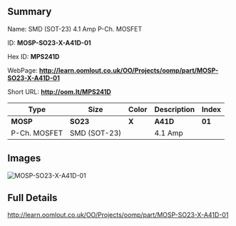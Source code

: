 

## Summary
 
Name:  SMD (SOT-23) 4.1 Amp P-Ch. MOSFET 

ID: __MOSP-SO23-X-A41D-01__

Hex ID: __MPS241D__

WebPage: __http://learn.oomlout.co.uk/OO/Projects/oomp/part/MOSP-SO23-X-A41D-01__

Short URL: __http://oom.lt/MPS241D__


| Type   | Size   | Color   | Description   | Index   |    
| ----- | ------   | ------   | -----   | ----   |    
| __MOSP__   					| __SO23__   					| __X__    						| __A41D__    					| __01__ |    
| P-Ch. MOSFET		| SMD (SOT-23)	| 		| 4.1 Amp	| 	|

## Images
![MOSP-SO23-X-A41D-01](http://oomlout.com/oomp-gen/parts/MOSP-SO23-X-A41D-01/MOSP-SO23-X-A41D-01_420.jpg)

## Full Details

 http://learn.oomlout.co.uk/OO/Projects/oomp/part/MOSP-SO23-X-A41D-01

